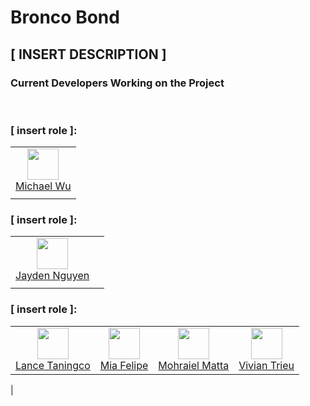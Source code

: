 # Bronco Bond

## [ INSERT DESCRIPTION ]

### Current Developers Working on the Project

<br/>

### **[ insert role ]:**  
|       |
| :---: |
| <img width="50" src="https://github.com/MichaelWuhu.png"/></br>[Michael Wu](https://github.com/MichaelWuhu) |
|       |       |



### **[ insert role ]:**  
|       |       |
| :---: | :---: |
| <img width="50" src="https://github.com/Jay7vn.png"/></br>[Jayden Nguyen](https://github.com/Jay7vn) |
|       |       |



### **[ insert role ]:**  
|       |       |       |       |
| :---: | :---: | :---: | :---: |
| <img width="50" src="https://github.com/lancetaningco.png"/></br>[Lance Taningco](https://github.com/lancetaningco) | <img width="50" src="https://github.com/mialmf.png"/></br>[Mia Felipe](https://github.com/mialmf) | <img width="50" src="https://github.com/mohraielm.png"/></br>[Mohraiel Matta](https://github.com/mohraielm) | <img width="50" src="https://github.com/Vivian-Trieu.png"/></br>[Vivian Trieu](https://github.com/Vivian-Trieu) |
|